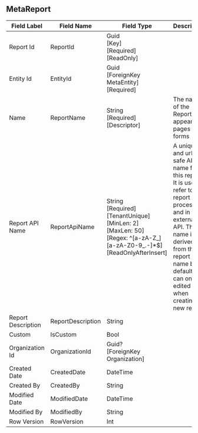 # 


## MetaReport
| Field Label | Field Name | Field Type | Description |  
| ---- | ---- | ---- | ---- |  
| Report Id | ReportId | Guid<br/>  [Key]<br/>  [Required]<br/>  [ReadOnly] |  |  
| Entity Id | EntityId | Guid<br/>  [ForeignKey MetaEntity]<br/>  [Required] |  |  
| Name | ReportName | String<br/>  [Required]<br/>  [Descriptor] | The name of the Report as it appears on pages and forms |  
| Report API Name | ReportApiName | String<br/>  [Required]<br/>  [TenantUnique]<br/>  [MinLen: 2]<br/>  [MaxLen: 50]<br/>  [Regex: ^[a-zA-Z_][a-zA-Z0-9_.-]*$]<br/>  [ReadOnlyAfterInsert] | A unique and url-safe API name for this report. It is used to refer to the report in processes and in the external API. The name is derived from the report name by default and can only be edited when creating a new report.  |  
| Report Description | ReportDescription | String |  |  
| Custom | IsCustom | Bool |  |  
| Organization Id | OrganizationId | Guid?<br/>  [ForeignKey Organization] |  |  
| Created Date | CreatedDate | DateTime |  |  
| Created By | CreatedBy | String |  |  
| Modified Date | ModifiedDate | DateTime |  |  
| Modified By | ModifiedBy | String |  |  
| Row Version | RowVersion | Int |  |  

